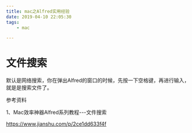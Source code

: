 ```yaml
---
title: mac之Alfred实用经验
date: 2019-04-10 22:05:30
tags:
	- mac

---
```




# 文件搜索

默认是网络搜索，你在弹出Alfred的窗口的时候，先按一下空格键，再进行输入，就是是搜索文件了。



参考资料

1、Mac效率神器Alfred系列教程---文件搜索

https://www.jianshu.com/p/2ce1dd633f4f